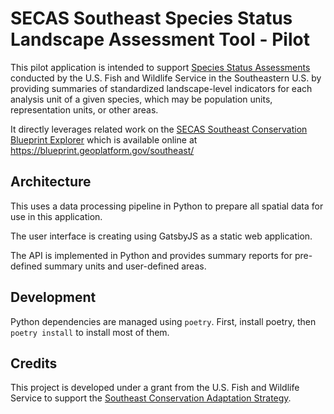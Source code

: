 # SECAS Southeast Species Status Landscape Assessment Tool - Pilot

This pilot application is intended to support
[Species Status Assessments](https://www.fws.gov/project/species-status-assessment)
conducted by the U.S. Fish and Wildlife Service in the Southeastern U.S. by
providing summaries of standardized landscape-level indicators for each analysis
unit of a given species, which may be population units, representation units, or
other areas.

It directly leverages related work on the
[SECAS Southeast Conservation Blueprint Explorer](https://github.com/astutespruce/secas-blueprint)
which is available online at https://blueprint.geoplatform.gov/southeast/

## Architecture

This uses a data processing pipeline in Python to prepare all spatial data for use in this application.

The user interface is creating using GatsbyJS as a static web application.

The API is implemented in Python and provides summary reports for pre-defined summary units and user-defined areas.

## Development

Python dependencies are managed using `poetry`. First, install poetry, then
`poetry install` to install most of them.

## Credits

This project is developed under a grant from the U.S. Fish and Wildlife Service
to support the [Southeast Conservation Adaptation Strategy](https://secassoutheast.org/).

